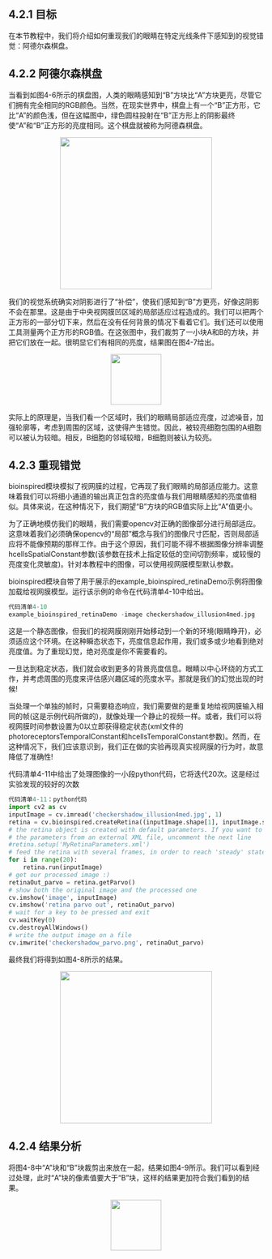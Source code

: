 ## 4.2.1	目标
在本节教程中，我们将介绍如何重现我们的眼睛在特定光线条件下感知到的视觉错觉：阿德尔森棋盘。

## 4.2.2	阿德尔森棋盘
当看到如图4-6所示的棋盘图，人类的眼睛感知到“B”方块比“A”方块更亮，尽管它们拥有完全相同的RGB颜色。当然，在现实世界中，棋盘上有一个“B”正方形，它比“A”的颜色浅，但在这幅图中，绿色圆柱投射在“B”正方形上的阴影最终使“A”和“B”正方形的亮度相同。这个棋盘就被称为阿德森棋盘。

<p align="center">
<img src="https://img-blog.csdnimg.cn/2020022412270887.png" height="300">
</p>
 
我们的视觉系统确实对阴影进行了“补偿”，使我们感知到“B”方更亮，好像这阴影不会在那里。这是由于中央视网膜凹区域的局部适应过程造成的。我们可以把两个正方形的一部分切下来，然后在没有任何背景的情况下看着它们。我们还可以使用工具测量两个正方形的RGB值。在这张图中，我们裁剪了一小块A和B的方块，并把它们放在一起。很明显它们有相同的亮度，结果图在图4-7给出。

<p align="center">
<img src="https://img-blog.csdnimg.cn/20200224122822926.png" height="100">
</p>

实际上的原理是，当我们看一个区域时，我们的眼睛局部适应亮度，过滤噪音，加强轮廓等，考虑到周围的区域，这使得产生错觉。因此，被较亮细胞包围的A细胞可以被认为较暗。相反，B细胞的邻域较暗，B细胞则被认为较亮。

## 4.2.3	重现错觉
bioinspired模块模拟了视网膜的过程，它再现了我们眼睛的局部适应能力。这意味着我们可以将细小通道的输出真正包含的亮度值与我们用眼睛感知的亮度值相似。具体来说，在这种情况下，我们期望“B”方块的RGB值实际上比“A”值更小。

为了正确地模仿我们的眼睛，我们需要opencv对正确的图像部分进行局部适应。这意味着我们必须确保opencv的“局部”概念与我们的图像尺寸匹配，否则局部适应将不能像预期的那样工作。由于这个原因，我们可能不得不根据图像分辨率调整hcellsSpatialConstant参数(该参数在技术上指定较低的空间切割频率，或较慢的亮度变化灵敏度)。针对本教程中的图像，可以使用视网膜模型默认参数。

bioinspired模块自带了用于展示的example_bioinspired_retinaDemo示例将图像加载给视网膜模型。运行该示例的命令在代码清单4-10中给出。

```cpp
代码清单4-10
example_bioinspired_retinaDemo -image checkershadow_illusion4med.jpg
```

这是一个静态图像，但我们的视网膜刚刚开始移动到一个新的环境(眼睛睁开)，必须适应这个环境。在这种瞬态状态下，亮度信息起作用，我们或多或少地看到绝对亮度值。为了重现幻觉，绝对亮度是你不需要看的。

一旦达到稳定状态，我们就会收到更多的背景亮度信息。眼睛以中心环绕的方式工作，并考虑周围的亮度来评估感兴趣区域的亮度水平。那就是我们的幻觉出现的时候!

当处理一个单独的帧时，只需要稳态响应，我们需要做的是重复地给视网膜输入相同的帧(这是示例代码所做的)，就像处理一个静止的视频一样。或者，我们可以将视网膜时间参数设置为0以立即获得稳定状态(xml文件的photoreceptorsTemporalConstant和hcellsTemporalConstant参数)。然而，在这种情况下，我们应该意识到，我们正在做的实验再现真实视网膜的行为时，故意降低了准确性!

代码清单4-11中给出了处理图像的一小段python代码，它将迭代20次。这是经过实验发现的较好的次数

```python
代码清单4-11：python代码
import cv2 as cv
inputImage = cv.imread('checkershadow_illusion4med.jpg', 1)
retina = cv.bioinspired.createRetina((inputImage.shape[1], inputImage.shape[0]))
# the retina object is created with default parameters. If you want to read
# the parameters from an external XML file, uncomment the next line
#retina.setup('MyRetinaParameters.xml')
# feed the retina with several frames, in order to reach 'steady' state
for i in range(20):
    retina.run(inputImage)
# get our processed image :)
retinaOut_parvo = retina.getParvo()
# show both the original image and the processed one
cv.imshow('image', inputImage)
cv.imshow('retina parvo out', retinaOut_parvo)
# wait for a key to be pressed and exit
cv.waitKey(0)
cv.destroyAllWindows()
# write the output image on a file
cv.imwrite('checkershadow_parvo.png', retinaOut_parvo)
```
最终我们将得到如图4-8所示的结果。

<p align="center">
<img src="https://img-blog.csdnimg.cn/2020022412331978.png" height="300">
</p>

## 4.2.4	结果分析
将图4-8中“A”块和“B”块裁剪出来放在一起，结果如图4-9所示。我们可以看到经过处理，此时“A”块的像素值要大于“B”块，这样的结果更加符合我们看到的结果。

<p align="center">
<img src="https://img-blog.csdnimg.cn/20200224123523891.png" height="100">
</p>

 
